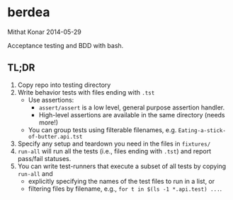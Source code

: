 berdea
======

Mithat Konar 2014-05-29

Acceptance testing and BDD with bash.

TL;DR
-----
1. Copy repo into testing directory
2. Write behavior tests with files ending with `.tst`
    * Use assertions:
        *  `assert/assert` is a low level, general purpose assertion handler.
        * High-level assertions are available in the same directory (needs more!)
    * You can group tests using filterable filenames, e.g. `Eating-a-stick-of-butter.api.tst`
3. Specify any setup and teardown you need in the files in `fixtures/`
4. `run-all` will run all the tests (i.e., files ending with `.tst`) and report
    pass/fail statuses.
5. You can write test-runners that execute a subset of all tests by copying `run-all` and
    * explicitly specifying the names of the test files to run in a list, or
    * filtering files by filename, e.g., `for t in $(ls -1 *.api.test) ...`.

